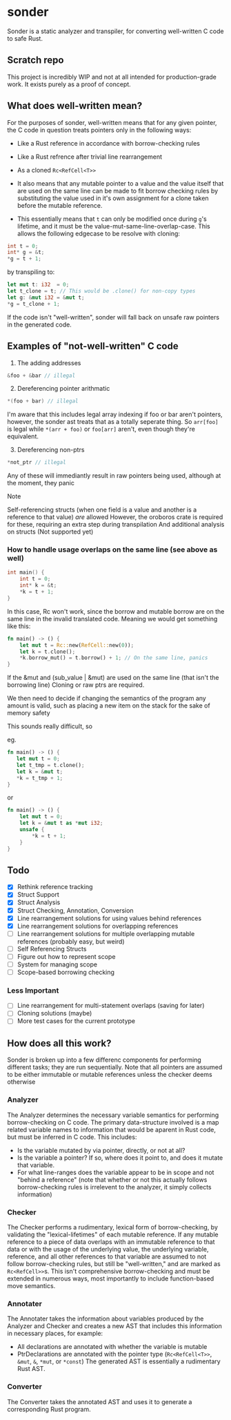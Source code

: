 # sonder

Sonder is a static analyzer and transpiler, for converting well-written C code to safe Rust.

## Scratch repo

This project is incredibly WIP and not at all intended for production-grade work. It exists purely as a proof of concept.

## What does well-written mean?

For the purposes of sonder, well-written means that for any given pointer, the C code in question treats pointers only in the following ways:

- Like a Rust reference in accordance with borrow-checking rules
- Like a Rust refrence after trivial line rearrangement
- As a cloned `Rc<RefCell<T>>`

- It also means that any mutable pointer to a value and the value itself that are used on the same line can be made to fit borrow checking rules by substituting the value used in it's own assignment for a clone taken before the mutable reference.
- This essentially means that `t` can only be modified once during `g`'s lifetime, and it must be the value-mut-same-line-overlap-case. This allows the following edgecase to be resolve with cloning:

```c
int t = 0;
int* g = &t;
*g = t + 1;
```

by transpiling to:

```rust
let mut t: i32  = 0;
let t_clone = t; // This would be .clone() for non-copy types
let g: &mut i32 = &mut t;
*g = t_clone + 1;
```

If the code isn't "well-written", sonder will fall back on unsafe raw pointers in the generated code.

## Examples of "not-well-written" C code

1. The adding addresses

```c
&foo + &bar // illegal
```

2. Dereferencing pointer arithmatic

```c
*(foo + bar) // illegal
```

I'm aware that this includes legal array indexing if foo or bar aren't pointers, however, the sonder ast treats that as a totally seperate thing. So `arr[foo]` is legal while `*(arr + foo)` or `foo[arr]` aren't, even though they're equivalent.

3. Dereferencing non-ptrs

```c
*not_ptr // illegal
```

Any of these will immediantly result in raw pointers being used, although at the moment, they panic

> [!NOTE]
> Self-referencing structs (when one field is a value and another is a reference to that value) _are_ allowed
> However, the oroboros crate is required for these, requiring an extra step during transpilation
> And additional analysis on structs
> (Not supported yet)

### How to handle usage overlaps on the same line (see above as well)

```c
int main() {
    int t = 0;
    int* k = &t;
    *k = t + 1;
}
```

In this case, Rc<RefCell> won't work, since the borrow and mutable borrow are on the same line in the invalid translated code. Meaning we would get something like this:

```rust
fn main() -> () {
    let mut t = Rc::new(RefCell::new(0));
    let k = t.clone();
    *k.borrow_mut() = t.borrow() + 1; // On the same line, panics
}
```

If the &mut and (sub_value | &mut) are used on the same line (that isn't the borrowing line)
Cloning or raw ptrs are required.

We then need to decide if changing the semantics of the program any amount is valid, such as placing a new item on the stack for the sake of memory safety

This sounds really difficult, so

eg.

```rust
fn main() -> () {
   let mut t = 0;
   let t_tmp = t.clone();
   let k = &mut t;
   *k = t_tmp + 1;
}
```

or

```rust
fn main() -> () {
    let mut t = 0;
    let k = &mut t as *mut i32;
    unsafe {
        *k = t + 1;
    }
}
```

## Todo

- [x] Rethink reference tracking
- [x] Struct Support
- [x] Struct Analysis
- [x] Struct Checking, Annotation, Conversion
- [x] Line rearrangement solutions for using values behind references
- [x] Line rearrangement solutions for overlapping references
- [ ] Line rearrangement solutions for multiple overlapping mutable references (probably easy, but weird)
- [ ] Self Referencing Structs
- [ ] Figure out how to represent scope
- [ ] System for managing scope
- [ ] Scope-based borrowing checking

### Less Important

- [ ] Line rearrangement for multi-statement overlaps (saving for later)
- [ ] Cloning solutions (maybe)
- [ ] More test cases for the current prototype

## How does all this work?

Sonder is broken up into a few differenc components for performing different tasks; they are run sequentially.
Note that all pointers are assumed to be either immutable or mutable references unless the checker deems otherwise

### Analyzer

The Analyzer determines the necessary variable semantics for performing borrow-checking on C code.
The primary data-structure involved is a map related variable names to information that would be aparent in Rust code, but must be inferred in C code. This includes:

- Is the variable mutated by via pointer, directly, or not at all?
- Is the variable a pointer? If so, where does it point to, and does it mutate that variable.
- For what line-ranges does the variable appear to be in scope and not "behind a reference" (note that whether or not this actually follows borrow-checking rules is irrelevent to the analyzer, it simply collects information)

### Checker

The Checker performs a rudimentary, lexical form of borrow-checking, by validating the "lexical-lifetimes" of each mutable reference.
If any mutable reference to a piece of data overlaps with an immutable reference to that data or with the usage of the underlying value, the underlying variable, reference, and all other references to that variable are assumed to not follow borrow-checking rules, but still be "well-written," and are marked as `Rc<RefCell>>`s.
This isn't comprehensive borrow-checking and must be extended in numerous ways, most importantly to include function-based move semantics.

### Annotater

The Annotater takes the information about variables produced by the Analyzer and Checker and creates a new AST that includes this information in necessary places, for example:

- All declarations are annotated with whether the variable is mutable
- PtrDeclarations are annotated with the pointer type (`Rc<RefCell<T>>`, `&mut`, `&`, `*mut`, or `*const`)
  The generated AST is essentially a rudimentary Rust AST.

### Converter

The Converter takes the annotated AST and uses it to generate a corresponding Rust program.
